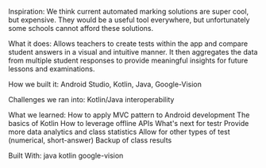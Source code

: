 Inspiration:
We think current automated marking solutions are super cool, but expensive. They would be a useful tool everywhere, but unfortunately some schools cannot afford these solutions.

What it does:
Allows teachers to create tests within the app and compare student answers in a visual and intuitive manner. It then aggregates the data from multiple student responses to provide meaningful insights for future lessons and examinations.

How we built it: 
Android Studio, Kotlin, Java, Google-Vision

Challenges we ran into:
Kotlin/Java interoperability

What we learned:
How to apply MVC pattern to Android development
The basics of Kotlin
How to leverage offline APIs
What's next for testr
Provide more data analytics and class statistics
Allow for other types of test (numerical, short-answer)
Backup of class results


Built With:
java
kotlin
google-vision

